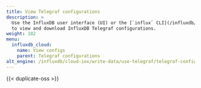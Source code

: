```yaml
---
title: View Telegraf configurations
description: >
  Use the InfluxDB user interface (UI) or the [`influx` CLI](/influxdb/cloud/reference/cli/influx/)
  to view and download InfluxDB Telegraf configurations.
weight: 102
menu:
  influxdb_cloud:
    name: View configs
    parent: Telegraf configurations
alt_engine: /influxdb/cloud-iox/write-data/use-telegraf/telegraf-configs/view/
---
```


{{< duplicate-oss >}}
